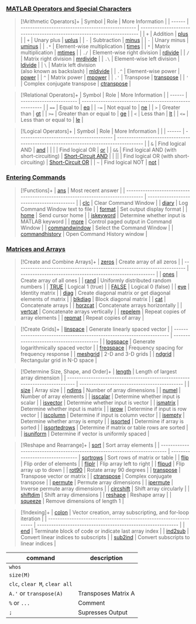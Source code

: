 
### [MATLAB Operators and Special Characters](https://www.mathworks.com/help/matlab/matlab_prog/matlab-operators-and-special-characters.html)

>[!Arithmetic Operators]+
| Symbol | Role                                              | More Information                                                        |
| ------ | ------------------------------------------------- | ----------------------------------------------------------------------- |
| `+`      | Addition                                          | [plus](https://www.mathworks.com/help/matlab/ref/plus.html)             |
| `+`      | Unary plus                                        | [uplus](https://www.mathworks.com/help/matlab/ref/uplus.html)           |
| `-`     | Subtraction                                       | [minus](https://www.mathworks.com/help/matlab/ref/minus.html)           |
| `-`     | Unary minus                                       | [uminus](https://www.mathworks.com/help/matlab/ref/uminus.html)         |
| `.*`    | Element-wise multiplication                       | [times](https://www.mathworks.com/help/matlab/ref/times.html)           |
| `*`     | Matrix multiplication                             | [mtimes](https://www.mathworks.com/help/matlab/ref/mtimes.html)         |
| `./`     | Element-wise right division                       | [rdivide](https://www.mathworks.com/help/matlab/ref/rdivide.html)       |
| `/`      | Matrix right division                             | [mrdivide](https://www.mathworks.com/help/matlab/ref/mrdivide.html)     |
| `.\`    | Element-wise left division                        | [ldivide](https://www.mathworks.com/help/matlab/ref/ldivide.html)       |
| `\`     | Matrix left division <br>(also known as backslash) | [mldivide](https://www.mathworks.com/help/matlab/ref/mldivide.html)     |
| `.^`     | Element-wise power                                | [power](https://www.mathworks.com/help/matlab/ref/power.html)           |
| `^`      | Matrix power                                      | [mpower](https://www.mathworks.com/help/matlab/ref/mpower.html)         |
| `.'`     | Transpose                                         | [transpose](https://www.mathworks.com/help/matlab/ref/transpose.html)   |
| `'`      | Complex conjugate transpose                       | [ctranspose](https://www.mathworks.com/help/matlab/ref/ctranspose.html) |

>[!Relational Operators]+
| Symbol | Role                     | More Information                                        |
| ------ | ------------------------ | ------------------------------------------------------- |
| `==`   | Equal to                 | [eq](https://www.mathworks.com/help/matlab/ref/eq.html) |
| `~=`   | Not equal to             | [ne](https://www.mathworks.com/help/matlab/ref/ne.html) |
| `>`    | Greater than             | [gt](https://www.mathworks.com/help/matlab/ref/gt.html) |
| `>=`   | Greater than or equal to | [ge](https://www.mathworks.com/help/matlab/ref/ge.html) |
| `<`    | Less than                | [lt](https://www.mathworks.com/help/matlab/ref/lt.html) |
| `<=`     | Less than or equal to    | [le](https://www.mathworks.com/help/matlab/ref/le.html) |

>[!Logical Operators]+
| Symbol | Role                                     | More Information                |                                                    |
| ------ | ---------------------------------------- | ----------------------------------------------------------------------------------- |
| `&`      | Find logical AND                         | [and](https://www.mathworks.com/help/matlab/ref/and.html)                           |
|  \|    | Find logical OR                          | [or](https://www.mathworks.com/help/matlab/ref/or.html)                             |
| `&&`     | Find logical AND (with short-circuiting) | [Short-Circuit AND](https://www.mathworks.com/help/matlab/ref/shortcircuitand.html) |
| \|\|     | Find logical OR (with short-circuiting)  | [Short-Circuit OR](https://www.mathworks.com/help/matlab/ref/shortcircuitor.html)   |
| `~`      | Find logical NOT                         | [not](https://www.mathworks.com/help/matlab/ref/not.html)                           |

### [Entering Commands](https://www.mathworks.com/help/matlab/entering-commands.html)

>[!Functions]+
| [ans](https://www.mathworks.com/help/matlab/ref/ans.html)                       | Most recent answer                        |
| ------------------------------------------------------------------------------- | ----------------------------------------- |
| [clc](https://www.mathworks.com/help/matlab/ref/clc.html)                       | Clear Command Window                      |
| [diary](https://www.mathworks.com/help/matlab/ref/diary.html)                   | Log Command Window text to file           |
| [format](https://www.mathworks.com/help/matlab/ref/format.html)                 | Set output display format                 |
| [home](https://www.mathworks.com/help/matlab/ref/home.html)                     | Send cursor home                          |
| [iskeyword](https://www.mathworks.com/help/matlab/ref/iskeyword.html)           | Determine whether input is MATLAB keyword |
| [more](https://www.mathworks.com/help/matlab/ref/more.html)                     | Control paged output in Command Window    |
| [commandwindow](https://www.mathworks.com/help/matlab/ref/commandwindow.html)   | Select the Command Window                 |
| [commandhistory](https://www.mathworks.com/help/matlab/ref/commandhistory.html) | Open Command History window               |

### [Matrices and Arrays](https://www.mathworks.com/help/matlab/matrices-and-arrays.html?s_tid=CRUX_lftnav)

>[!Create and Combine Arrays]+
| [zeros](https://www.mathworks.com/help/matlab/ref/zeros.html)            | Create array of all zeros                                 |
| ------------------------------------------------------------------------ | --------------------------------------------------------- |
| [ones](https://www.mathworks.com/help/matlab/ref/ones.html)              | Create array of all ones                                  |
| [rand](https://www.mathworks.com/help/matlab/ref/rand.html)              | Uniformly distributed random numbers                      |
| [TRUE](https://www.mathworks.com/help/matlab/ref/true.html)              | Logical 1 (true)                                          |
| [FALSE](https://www.mathworks.com/help/matlab/ref/false.html)            | Logical 0 (false)                                         |
| [eye](https://www.mathworks.com/help/matlab/ref/eye.html)                | Identity matrix                                           |
| [diag](https://www.mathworks.com/help/matlab/ref/diag.html)              | Create diagonal matrix or get diagonal elements of matrix |
| [blkdiag](https://www.mathworks.com/help/matlab/ref/blkdiag.html)        | Block diagonal matrix                                     |
| [cat](https://www.mathworks.com/help/matlab/ref/double.cat.html)         | Concatenate arrays                                        |
| [horzcat](https://www.mathworks.com/help/matlab/ref/double.horzcat.html) | Concatenate arrays horizontally                           |
| [vertcat](https://www.mathworks.com/help/matlab/ref/double.vertcat.html) | Concatenate arrays vertically                             |
| [repelem](https://www.mathworks.com/help/matlab/ref/repelem.html)        | Repeat copies of array elements                           |
| [repmat](https://www.mathworks.com/help/matlab/ref/repmat.html)          | Repeat copies of array                                    |

>[!Create Grids]+
| [linspace](https://www.mathworks.com/help/matlab/ref/linspace.html)   | Generate linearly spaced vector          |
| --------------------------------------------------------------------- | ---------------------------------------- |
| [logspace](https://www.mathworks.com/help/matlab/ref/logspace.html)   | Generate logarithmically spaced vector   |
| [freqspace](https://www.mathworks.com/help/matlab/ref/freqspace.html) | Frequency spacing for frequency response |
| [meshgrid](https://www.mathworks.com/help/matlab/ref/meshgrid.html)   | 2-D and 3-D grids                        |
| [ndgrid](https://www.mathworks.com/help/matlab/ref/ndgrid.html)       | Rectangular grid in N-D space            |

>[!Determine Size, Shape, and Order]+
| [length](https://www.mathworks.com/help/matlab/ref/length.html)             | Length of largest array dimension            |
| --------------------------------------------------------------------------- | -------------------------------------------- |
| [size](https://www.mathworks.com/help/matlab/ref/size.html)                 | Array size                                   |
| [ndims](https://www.mathworks.com/help/matlab/ref/double.ndims.html)        | Number of array dimensions                   |
| [numel](https://www.mathworks.com/help/matlab/ref/double.numel.html)        | Number of array elements                     |
| [isscalar](https://www.mathworks.com/help/matlab/ref/isscalar.html)         | Determine whether input is scalar            |
| [isvector](https://www.mathworks.com/help/matlab/ref/isvector.html)         | Determine whether input is vector            |
| [ismatrix](https://www.mathworks.com/help/matlab/ref/ismatrix.html)         | Determine whether input is matrix            |
| [isrow](https://www.mathworks.com/help/matlab/ref/isrow.html)               | Determine if input is row vector             |
| [iscolumn](https://www.mathworks.com/help/matlab/ref/iscolumn.html)         | Determine if input is column vector          |
| [isempty](https://www.mathworks.com/help/matlab/ref/double.isempty.html)    | Determine whether array is empty             |
| [issorted](https://www.mathworks.com/help/matlab/ref/issorted.html)         | Determine if array is sorted                 |
| [issortedrows](https://www.mathworks.com/help/matlab/ref/issortedrows.html) | Determine if matrix or table rows are sorted |
| [isuniform](https://www.mathworks.com/help/matlab/ref/isuniform.html)       | Determine if vector is uniformly spaced      |

>[!Reshape and Rearrange]+
| [sort](https://www.mathworks.com/help/matlab/ref/sort.html)                | Sort array elements              |
| -------------------------------------------------------------------------- | -------------------------------- 
| [sortrows](https://www.mathworks.com/help/matlab/ref/double.sortrows.html) | Sort rows of matrix or table     |
| [flip](https://www.mathworks.com/help/matlab/ref/flip.html)                | Flip order of elements           |
| [fliplr](https://www.mathworks.com/help/matlab/ref/fliplr.html)            | Flip array left to right         |
| [flipud](https://www.mathworks.com/help/matlab/ref/flipud.html)            | Flip array up to down            |
| [rot90](https://www.mathworks.com/help/matlab/ref/rot90.html)              | Rotate array 90 degrees          |
| [transpose](https://www.mathworks.com/help/matlab/ref/transpose.html)      | Transpose vector or matrix       |
| [ctranspose](https://www.mathworks.com/help/matlab/ref/ctranspose.html)    | Complex conjugate transpose      |
| [permute](https://www.mathworks.com/help/matlab/ref/permute.html)          | Permute array dimensions         |
| [ipermute](https://www.mathworks.com/help/matlab/ref/ipermute.html)        | Inverse permute array dimensions |
| [circshift](https://www.mathworks.com/help/matlab/ref/circshift.html)      | Shift array circularly           |
| [shiftdim](https://www.mathworks.com/help/matlab/ref/shiftdim.html)        | Shift array dimensions           |
| [reshape](https://www.mathworks.com/help/matlab/ref/reshape.html)          | Reshape array                    |
| [squeeze](https://www.mathworks.com/help/matlab/ref/squeeze.html)          | Remove dimensions of length 1    |

>[!Indexing]+
| [colon](https://www.mathworks.com/help/matlab/ref/colon.html)     | Vector creation, array subscripting, and for\-loop iteration |
| ----------------------------------------------------------------- | ------------------------------------------------------------ |
| [end](https://www.mathworks.com/help/matlab/ref/end.html)         | Terminate block of code or indicate last array index         |
| [ind2sub](https://www.mathworks.com/help/matlab/ref/ind2sub.html) | Convert linear indices to subscripts                         |
| [sub2ind](https://www.mathworks.com/help/matlab/ref/sub2ind.html) | Convert subscripts to linear indices                         |

| command                       | description         |
| ----------------------------- | ------------------- |
| `whos`                        |                     |
| `size(M)`                     |                     |
| `clc`, `clear M`, `clear all` |                     |
| `A.'` or `transpose(A)`        | Transposes Matrix A |
| `%` or `...`| Comment             |
| `;`                           | Supresses Output    |
